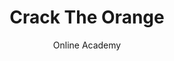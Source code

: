 ---
title: Crack The Orange
subtitle: Online Academy
feature_image: image://_cto-teaser.png
teaser:
  image:
    src: _cto-teaser.png
    alt: Crack The Orange

    
---